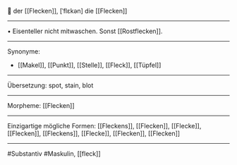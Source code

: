 🔵 der [[Flecken]], [ˈflɛkən]
die [[Flecken]]


---
• Eisenteller nicht mitwaschen. Sonst [[Rostflecken]].

---
Synonyme:
- [[Makel]], [[Punkt]], [[Stelle]], [[Fleck]], [[Tüpfel]]

---
Übersetzung: spot, stain, blot

---
Morpheme:
[[Flecken]]

---
Einzigartige mögliche Formen: [[Fleckens]], [[Flecken]], [[Flecke]], [[Flecken]], [[Fleckens]], [[Flecke]], [[Flecken]], [[Flecken]]

---
#Substantiv #Maskulin, [[fleck]]

